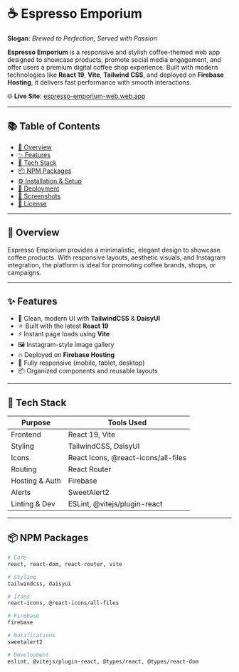# ☕ Espresso Emporium

**Slogan**: _Brewed to Perfection, Served with Passion_

**Espresso Emporium** is a responsive and stylish coffee-themed web app designed to showcase products, promote social media engagement, and offer users a premium digital coffee shop experience. Built with modern technologies like **React 19**, **Vite**, **Tailwind CSS**, and deployed on **Firebase Hosting**, it delivers fast performance with smooth interactions.

🌐 **Live Site**: [espresso-emporium-web.web.app](https://espresso-emporium-web.web.app)

---

## 📚 Table of Contents

- [🎯 Overview](#-overview)
- [✨ Features](#-features)
- [🧱 Tech Stack](#-tech-stack)
- [📦 NPM Packages](#-npm-packages)
- [⚙️ Installation & Setup](#️-installation--setup)
- [🚀 Deployment](#-deployment)
- [📸 Screenshots](#-screenshots)
- [📄 License](#-license)

---

## 🎯 Overview

Espresso Emporium provides a minimalistic, elegant design to showcase coffee products. With responsive layouts, aesthetic visuals, and Instagram integration, the platform is ideal for promoting coffee brands, shops, or campaigns.

---

## ✨ Features

- 🎨 Clean, modern UI with **TailwindCSS** & **DaisyUI**
- ⚛️ Built with the latest **React 19**
- ⚡ Instant page loads using **Vite**
- 🖼️ Instagram-style image gallery
- 🔥 Deployed on **Firebase Hosting**
- 📱 Fully responsive (mobile, tablet, desktop)
- 📦 Organized components and reusable layouts

---

## 🧱 Tech Stack

| Purpose          | Tools Used                           |
|------------------|---------------------------------------|
| Frontend         | React 19, Vite                        |
| Styling          | TailwindCSS, DaisyUI                  |
| Icons            | React Icons, @react-icons/all-files   |
| Routing          | React Router                          |
| Hosting & Auth   | Firebase                              |
| Alerts           | SweetAlert2                           |
| Linting & Dev    | ESLint, @vitejs/plugin-react          |

---

## 📦 NPM Packages

```bash
# Core
react, react-dom, react-router, vite

# Styling
tailwindcss, daisyui

# Icons
react-icons, @react-icons/all-files

# Firebase
firebase

# Notifications
sweetalert2

# Development
eslint, @vitejs/plugin-react, @types/react, @types/react-dom